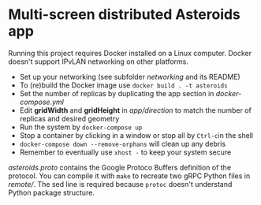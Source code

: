 # Multi-screen distributed Asteroids app

Running this project requires Docker installed on a Linux computer. Docker doesn't support IPvLAN networking on other platforms.

- Set up your networking (see subfolder *networking* and its README)
- To (re)build the Docker image use `docker build . -t asteroids`
- Set the number of replicas by duplicating the app section in *docker-compose.yml*
- Edit **gridWidth** and **gridHeight** in *app/direction* to match the number of replicas and desired geometry
- Run the system by `docker-compose up`
- Stop a container by clicking in a window or stop all by `Ctrl-c`in the shell
- `docker-compose down --remove-orphans` will clean up any debris
- Remember to eventually use `xhost -` to keep your system secure

*asteroids.proto* contains the Google Protoco Buffers definition of the protocol. You can compile it  with `make` to recreate two gRPC Python files in *remote/*. The sed line is required because `protoc` doesn't understand Python package structure.
